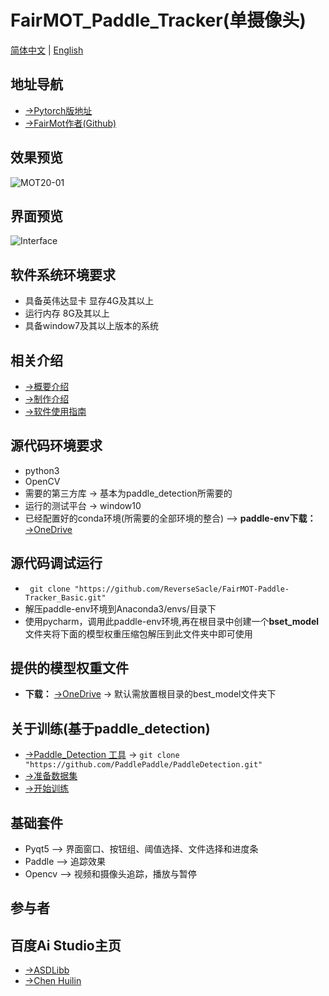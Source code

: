 # FairMOT_Paddle_Tracker(单摄像头)
[简体中文](https://github.com/ReverseSacle/FairMOT-Paddle-Tracker_Basic/blob/main/README.md) | [English](https://github.com/ReverseSacle/FairMOT-Paddle-Tracker_Basic/blob/main/README_en.md)

地址导航
---
+ [→Pytorch版地址](https://github.com/ReverseSacle/FairMOT-Pytorch-Tracker_Basic)
+ [→FairMot作者(Github)](https://github.com/ifzhang/FairMOT)

效果预览
---
![MOT20-01](https://github.com/ReverseSacle/FairMOT-Paddle-Tracker_Basic/blob/main/docs/MOT20-01.gif)

界面预览
---
![Interface](https://user-images.githubusercontent.com/73418195/126268446-f38053a6-3b1c-4c3f-98c2-afe07030a8ff.png)


软件系统环境要求
---
+ 具备英伟达显卡 显存4G及其以上
+ 运行内存 8G及其以上
+ 具备window7及其以上版本的系统

相关介绍
---
+ [→概要介绍](https://github.com/ReverseSacle/FairMOT-Paddle-Tracker_Basic/blob/main/docs/Introduction_cn.md)
+ [→制作介绍](https://github.com/ReverseSacle/FairMOT-Paddle-Tracker_Basic/blob/main/docs/Making_Introduction_cn.md)
+ [→软件使用指南](https://github.com/ReverseSacle/FairMOT-Paddle-Tracker_Basic/blob/main/docs/The_fuction_of_program_cn.md)


源代码环境要求
---
+ python3
+ OpenCV
+ 需要的第三方库 → 基本为paddle_detection所需要的
+ 运行的测试平台 → window10
+ 已经配置好的conda环境(所需要的全部环境的整合) --> **paddle-env下载：**[→OneDrive](https://1drv.ms/u/s!AlYD8lJlPHCIh3I2hTN2AbggBMBZ?e=VoeXM2?download=1)

源代码调试运行
---
+ ``` git clone "https://github.com/ReverseSacle/FairMOT-Paddle-Tracker_Basic.git"```
+ 解压paddle-env环境到Anaconda3/envs/目录下
+ 使用pycharm，调用此paddle-env环境,再在根目录中创建一个**bset_model**文件夹将下面的模型权重压缩包解压到此文件夹中即可使用


提供的模型权重文件
---
+ **下载：** [→OneDrive](https://1drv.ms/u/s!AlYD8lJlPHCIh3EfB5mefhNtDcEO?e=xt2upV?download=1) → 默认需放置根目录的best_model文件夹下



关于训练(基于paddle_detection)
---
+ [→Paddle_Detection 工具](https://github.com/PaddlePaddle/PaddleDetection) → ```git clone "https://github.com/PaddlePaddle/PaddleDetection.git" ```
+ [→准备数据集](https://github.com/PaddlePaddle/PaddleDetection/blob/release/2.1/configs/mot/README_cn.md)
+ [→开始训练](https://github.com/PaddlePaddle/PaddleDetection/blob/release/2.1/configs/mot/fairmot/README_cn.md)

基础套件
---
+ Pyqt5 --> 界面窗口、按钮组、阈值选择、文件选择和进度条
+ Paddle --> 追踪效果
+ Opencv --> 视频和摄像头追踪，播放与暂停

参与者
---
百度Ai Studio主页
---
+ [→ASDLibb](https://aistudio.baidu.com/aistudio/personalcenter/thirdview/736371)
+ [→Chen Huilin](https://aistudio.baidu.com/aistudio/personalcenter/thirdview/787763)
 
